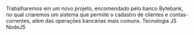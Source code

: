 Trabalharemos em um novo projeto, encomendado pelo banco Bytebank, no qual criaremos um sistema que permite o cadastro de clientes e contas-correntes, além das operações bancárias mais comuns.
Tecnologia JS
  NodeJS
  